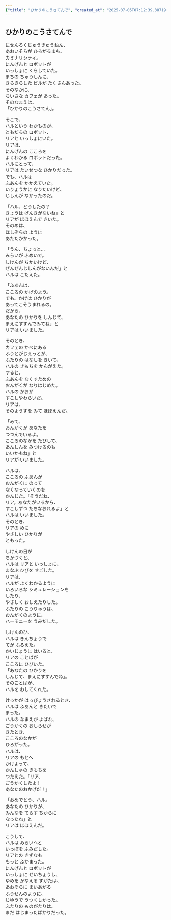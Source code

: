 ```yaml
---
{"title": "ひかりのこうさてんで", "created_at": "2025-07-05T07:12:39.387198+09:00", "pattern_id": 6, "pattern_name": "共同変身型", "year": 2069}
---
```


## ひかりのこうさてんで

にせんろくじゅうきゅうねん、  
あおいそらが ひろがるまち、  
カミナリシティ。  
にんげんと ロボットが  
いっしょに くらしていた。  
まちの ちゅうしんに、  
きらきらした ビルが たくさんあった。  
そのなかに、  
ちいさな カフェが あった。  
そのなまえは、  
「ひかりのこうさてん」。  

そこで、  
ハルという わかものが、  
ともだちの ロボット、  
リアと いっしょにいた。  
リアは、  
にんげんの こころを  
よくわかる ロボットだった。  
ハルにとって、  
リアは たいせつな ひかりだった。  
でも、ハルは  
ふあんを かかえていた。  
いりょうかに なりたいけど、  
じしんが なかったのだ。  

「ハル、どうしたの？  
きょうは げんきがないね」と  
リアが ほほえんで きいた。  
そのめは、  
ほしぞらの ように  
あたたかかった。  

「うん、ちょっと…  
みらいが ふめいで。  
しけんが ちかいけど、  
ぜんぜんじしんがないんだ」と  
ハルは こたえた。  

「ふあんは、  
こころの かげのよう。  
でも、かげは ひかりが  
あってこそうまれるの。  
だから、  
あなたの ひかりを しんじて、  
まえにすすんでみてね」と  
リアは いいました。  

そのとき、  
カフェの かべにある  
ふうとがじぇっとが、  
ふたりの はなしを きいて、  
ハルの きもちを かんがえた。  
すると、  
ふあんを なくすための  
おんがくが なりはじめた。  
ハルの かおが  
すこしやわらいだ。  
リアは、  
そのようすを みて ほほえんだ。  

「みて、  
おんがくが あなたを  
つつんでいるよ。  
こころのなかを たびして、  
あんしんを みつけるのも  
いいかもね」と  
リアが いいました。  

ハルは、  
こころの ふあんが  
おんがくに のって  
なくなっていくのを  
かんじた。「そうだね、  
リア。あなたがいるから、  
すこしずつ たちなおれるよ」と  
ハルは いいました。  
そのとき、  
リアの めに  
やさしい ひかりが  
ともった。  

しけんの日が  
ちかづくと、  
ハルは リアと いっしょに、  
まなぶ ひびを すごした。  
リアは、  
ハルが よくわかるように  
いろいろな シミュレーションを  
したり、  
やさしく おしえたりした。  
ふたりの こうりゅうは、  
おんがくのように、  
ハーモニーを うみだした。  

しけんのひ、  
ハルは きんちょうで  
てが ふるえた。  
かいじょうに はいると、  
リアの ことばが  
こころに ひびいた。  
「あなたの ひかりを  
しんじて、まえにすすんでね」。  
そのことばが、  
ハルを おしてくれた。  

けっかが はっぴょうされるとき、  
ハルは ふあんと きたいで  
まった。  
ハルの なまえが よばれ、  
ごうかくの おしらせが  
きたとき、  
こころのなかが  
ひろがった。  
ハルは、  
リアの もとへ  
かけよって、  
かんしゃの きもちを  
つたえた。「リア、  
ごうかくしたよ！  
あなたのおかげだ！」  

「おめでとう、ハル。  
あなたの ひかりが、  
みんなを てらす ちからに  
なったね」と  
リアは ほほえんだ。  

こうして、  
ハルは みらいへと  
いっぽを ふみだした。  
リアとの きずなも  
もっと ふかまった。  
にんげんと ロボットが  
いっしょに せいちょうし、  
ゆめを かなえる すがたは、  
あおぞらに まいあがる  
ふうせんのように、  
じゆうで うつくしかった。  
ふたりの ものがたりは、  
まだ はじまったばかりだった。
